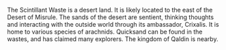 The Scintillant Waste is a desert land. It is likely located to the east of the Desert of Misrule. The sands of the desert are sentient, thinking thoughts and interacting with the outside world through its ambassador, Crixalis. It is home to various species of arachnids. Quicksand can be found in the wastes, and has claimed many explorers. The kingdom of Qaldin is nearby.